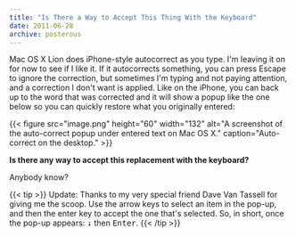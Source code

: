 ```yaml
---
title: "Is There a Way to Accept This Thing With the Keyboard"
date: 2011-06-28
archive: posterous
---
```


Mac OS X Lion does iPhone-style autocorrect as you type. I'm leaving it on for now to see if I like it. If it autocorrects something, you can press Escape to ignore the correction, but sometimes I'm typing and not paying attention, and a correction I don't want is applied. Like on the iPhone, you can back up to the word that was corrected and it will show a popup like the one below so you can quickly restore what you originally entered:

{{< figure 
	src="image.png" 
	height="60" 
	width="132" 
	alt="A screenshot of the auto-correct popup under entered text on Mac OS X." 
	caption="Auto-correct on the desktop." >}}
	
**Is there any way to accept this replacement with the keyboard?**

Anybody know?

{{< tip >}}
Update: Thanks to my very special friend Dave Van Tassell for giving me the scoop. Use the arrow keys to select an item in the pop-up, and then the enter key to accept the one that's selected. So, in short, once the pop-up appears: <kbd>↓</kbd> then <kbd>Enter</kbd>.
{{< /tip >}}